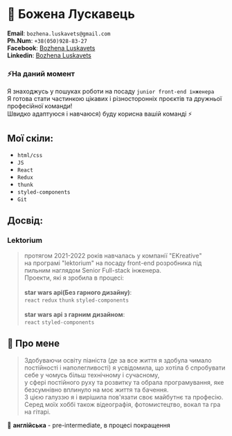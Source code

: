 # 🌱 Божена Лускавець 
**Email**: `bozhena.luskavets@gmail.com` </br>
**Ph.Num**: `+38(050)928-83-27` </br>
**Facebook**: [Bozhena Luskavets](https://www.facebook.com/profile.php?id=100039034393525) </br>
**Linkedin**: [Bozhena Luskavets](https://www.linkedin.com/in/bozhena-luskavets-bb4956212/) </br>

### ⚡На даний момент 
Я знаходжусь у пошуках роботи на посаду `junior front-end інженера`</br>
Я готова стати частинкою цікавих і різносторонніх проєктів та дружньої професійної команди!</br>
Швидко адаптуюся і навчаюся) буду корисна вашій команді ⚡</br>

## Мої скіли:
- `html/css`
- `JS`
- `React`
- `Redux`
- `thunk`
- `styled-components`
- `Git`


## Досвід:
### Lektorium
> протягом 2021-2022 років навчалась у компанії "ЕKreative" </br>
на програмі "lektorium" на посаду front-end розробника під пильним наглядом Senior Full-stack інженера.</br>
Проекти, які я зробила в процесі:</br></br>
**star wars api(Без гарного дизайну)**: <link></br>
`react` `redux` `thunk` `styled-components`</br></br>
**star wars api з гарним дизайном**: <link> </br>
`react` `styled-components`</br>





## 🌱 Про мене 
> Здобуваючи освіту піаніста (де за все життя я здобула чимало постійності і наполегливості) я усвідомила, що хотіла б спробувати себе у чомусь більш технічному і сучасному,</br> у сфері постійного руху та розвитку та обрала програмування, яке безсумнівно вплинуло на моє життя та бачення. </br>З цією галуззю я і вирішила пов'язати своє майбутнє та професію. Серед моїх хоббі також відеографія, фотомистецтво, вокал та гра на гітарі.

💬 **англійська** - pre-intermediate, в процесі покращення




<!--
**bozhena-luskavets/bozhena-luskavets** is a ✨ _special_ ✨ repository because its `README.md` (this file) appears on your GitHub profile.

Here are some ideas to get you started:

- 🔭 I’m currently working on ...
- 🌱 I’m currently learning ...
- 👯 I’m looking to collaborate on ...
- 🤔 I’m looking for help with ...
- 💬 Ask me about ...
- 📫 How to reach me: ...
- 😄 Pronouns: ...
- ⚡ Fun fact: ...
-->
